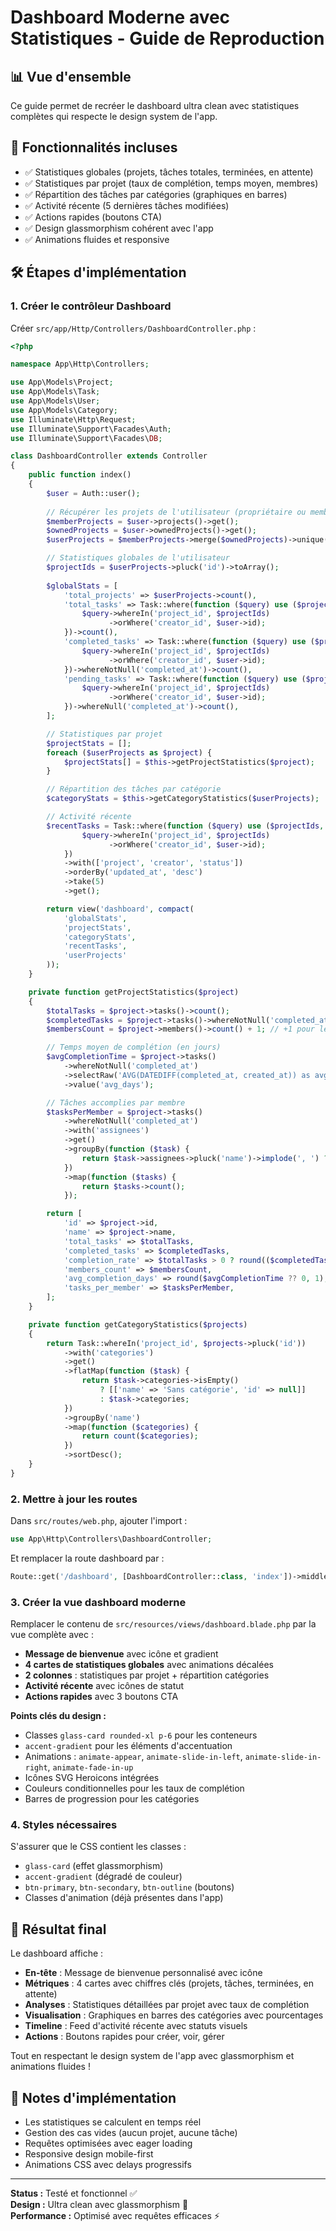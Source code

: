 # Dashboard Moderne avec Statistiques - Guide de Reproduction

## 📊 Vue d'ensemble
Ce guide permet de recréer le dashboard ultra clean avec statistiques complètes qui respecte le design system de l'app.

## 🎯 Fonctionnalités incluses
- ✅ Statistiques globales (projets, tâches totales, terminées, en attente)
- ✅ Statistiques par projet (taux de complétion, temps moyen, membres)
- ✅ Répartition des tâches par catégories (graphiques en barres)
- ✅ Activité récente (5 dernières tâches modifiées)
- ✅ Actions rapides (boutons CTA)
- ✅ Design glassmorphism cohérent avec l'app
- ✅ Animations fluides et responsive

## 🛠️ Étapes d'implémentation

### 1. Créer le contrôleur Dashboard

Créer `src/app/Http/Controllers/DashboardController.php` :

```php
<?php

namespace App\Http\Controllers;

use App\Models\Project;
use App\Models\Task;
use App\Models\User;
use App\Models\Category;
use Illuminate\Http\Request;
use Illuminate\Support\Facades\Auth;
use Illuminate\Support\Facades\DB;

class DashboardController extends Controller
{
    public function index()
    {
        $user = Auth::user();
        
        // Récupérer les projets de l'utilisateur (propriétaire ou membre)
        $memberProjects = $user->projects()->get();
        $ownedProjects = $user->ownedProjects()->get();
        $userProjects = $memberProjects->merge($ownedProjects)->unique('id');

        // Statistiques globales de l'utilisateur
        $projectIds = $userProjects->pluck('id')->toArray();
        
        $globalStats = [
            'total_projects' => $userProjects->count(),
            'total_tasks' => Task::where(function ($query) use ($projectIds, $user) {
                $query->whereIn('project_id', $projectIds)
                      ->orWhere('creator_id', $user->id);
            })->count(),
            'completed_tasks' => Task::where(function ($query) use ($projectIds, $user) {
                $query->whereIn('project_id', $projectIds)
                      ->orWhere('creator_id', $user->id);
            })->whereNotNull('completed_at')->count(),
            'pending_tasks' => Task::where(function ($query) use ($projectIds, $user) {
                $query->whereIn('project_id', $projectIds)
                      ->orWhere('creator_id', $user->id);
            })->whereNull('completed_at')->count(),
        ];

        // Statistiques par projet
        $projectStats = [];
        foreach ($userProjects as $project) {
            $projectStats[] = $this->getProjectStatistics($project);
        }

        // Répartition des tâches par catégorie
        $categoryStats = $this->getCategoryStatistics($userProjects);

        // Activité récente
        $recentTasks = Task::where(function ($query) use ($projectIds, $user) {
                $query->whereIn('project_id', $projectIds)
                      ->orWhere('creator_id', $user->id);
            })
            ->with(['project', 'creator', 'status'])
            ->orderBy('updated_at', 'desc')
            ->take(5)
            ->get();

        return view('dashboard', compact(
            'globalStats',
            'projectStats',
            'categoryStats',
            'recentTasks',
            'userProjects'
        ));
    }

    private function getProjectStatistics($project)
    {
        $totalTasks = $project->tasks()->count();
        $completedTasks = $project->tasks()->whereNotNull('completed_at')->count();
        $membersCount = $project->members()->count() + 1; // +1 pour le propriétaire

        // Temps moyen de complétion (en jours)
        $avgCompletionTime = $project->tasks()
            ->whereNotNull('completed_at')
            ->selectRaw('AVG(DATEDIFF(completed_at, created_at)) as avg_days')
            ->value('avg_days');

        // Tâches accomplies par membre
        $tasksPerMember = $project->tasks()
            ->whereNotNull('completed_at')
            ->with('assignees')
            ->get()
            ->groupBy(function ($task) {
                return $task->assignees->pluck('name')->implode(', ') ?: 'Non assigné';
            })
            ->map(function ($tasks) {
                return $tasks->count();
            });

        return [
            'id' => $project->id,
            'name' => $project->name,
            'total_tasks' => $totalTasks,
            'completed_tasks' => $completedTasks,
            'completion_rate' => $totalTasks > 0 ? round(($completedTasks / $totalTasks) * 100, 1) : 0,
            'members_count' => $membersCount,
            'avg_completion_days' => round($avgCompletionTime ?? 0, 1),
            'tasks_per_member' => $tasksPerMember,
        ];
    }

    private function getCategoryStatistics($projects)
    {
        return Task::whereIn('project_id', $projects->pluck('id'))
            ->with('categories')
            ->get()
            ->flatMap(function ($task) {
                return $task->categories->isEmpty() 
                    ? [['name' => 'Sans catégorie', 'id' => null]]
                    : $task->categories;
            })
            ->groupBy('name')
            ->map(function ($categories) {
                return count($categories);
            })
            ->sortDesc();
    }
}
```

### 2. Mettre à jour les routes

Dans `src/routes/web.php`, ajouter l'import :

```php
use App\Http\Controllers\DashboardController;
```

Et remplacer la route dashboard par :

```php
Route::get('/dashboard', [DashboardController::class, 'index'])->middleware(['auth', 'verified'])->name('dashboard');
```

### 3. Créer la vue dashboard moderne

Remplacer le contenu de `src/resources/views/dashboard.blade.php` par la vue complète avec :

- **Message de bienvenue** avec icône et gradient
- **4 cartes de statistiques globales** avec animations décalées
- **2 colonnes** : statistiques par projet + répartition catégories
- **Activité récente** avec icônes de statut
- **Actions rapides** avec 3 boutons CTA

**Points clés du design :**
- Classes `glass-card rounded-xl p-6` pour les conteneurs
- `accent-gradient` pour les éléments d'accentuation
- Animations : `animate-appear`, `animate-slide-in-left`, `animate-slide-in-right`, `animate-fade-in-up`
- Icônes SVG Heroicons intégrées
- Couleurs conditionnelles pour les taux de complétion
- Barres de progression pour les catégories

### 4. Styles nécessaires

S'assurer que le CSS contient les classes :
- `glass-card` (effet glassmorphism)
- `accent-gradient` (dégradé de couleur)
- `btn-primary`, `btn-secondary`, `btn-outline` (boutons)
- Classes d'animation (déjà présentes dans l'app)

## 🎨 Résultat final

Le dashboard affiche :
- **En-tête** : Message de bienvenue personnalisé avec icône
- **Métriques** : 4 cartes avec chiffres clés (projets, tâches, terminées, en attente)
- **Analyses** : Statistiques détaillées par projet avec taux de complétion
- **Visualisation** : Graphiques en barres des catégories avec pourcentages
- **Timeline** : Feed d'activité récente avec statuts visuels
- **Actions** : Boutons rapides pour créer, voir, gérer

Tout en respectant le design system de l'app avec glassmorphism et animations fluides !

## 📝 Notes d'implémentation

- Les statistiques se calculent en temps réel
- Gestion des cas vides (aucun projet, aucune tâche)
- Requêtes optimisées avec eager loading
- Responsive design mobile-first
- Animations CSS avec delays progressifs

---

**Status :** Testé et fonctionnel ✅  
**Design :** Ultra clean avec glassmorphism 🎨  
**Performance :** Optimisé avec requêtes efficaces ⚡
